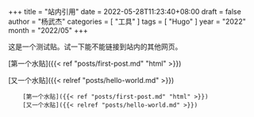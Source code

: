 +++
title = "站内引用"
date = 2022-05-28T11:23:40+08:00
draft = false
author = "杨武杰"
categories = [ "工具" ]
tags = [ "Hugo" ]
year = "2022"
month = "2022/05"
+++

这是一个测试贴。试一下能不能链接到站内的其他网页。
<!--more-->
[第一个水贴]({{< ref "posts/first-post.md" "html" >}})

[又一个水贴]({{< relref "posts/hello-world.md" >}})

```
    [第一个水贴]({{< ref "posts/first-post.md" "html" >}})
    [又一个水贴]({{< relref "posts/hello-world.md" >}})
```
